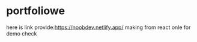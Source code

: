 # portfoliowe

here is link provide:https://noobdev.netlify.app/
making from react onle for demo check 
